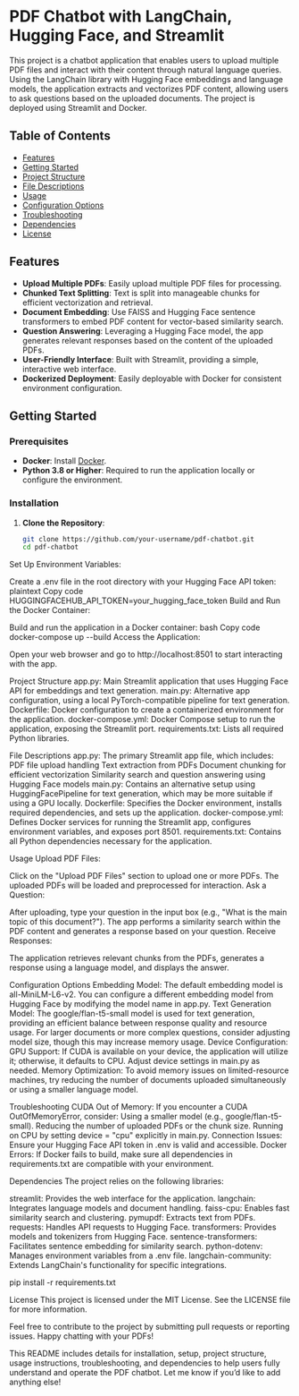 # PDF Chatbot with LangChain, Hugging Face, and Streamlit

This project is a chatbot application that enables users to upload multiple PDF files and interact with their content through natural language queries. Using the LangChain library with Hugging Face embeddings and language models, the application extracts and vectorizes PDF content, allowing users to ask questions based on the uploaded documents. The project is deployed using Streamlit and Docker.

## Table of Contents

- [Features](#features)
- [Getting Started](#getting-started)
- [Project Structure](#project-structure)
- [File Descriptions](#file-descriptions)
- [Usage](#usage)
- [Configuration Options](#configuration-options)
- [Troubleshooting](#troubleshooting)
- [Dependencies](#dependencies)
- [License](#license)

## Features

- **Upload Multiple PDFs**: Easily upload multiple PDF files for processing.
- **Chunked Text Splitting**: Text is split into manageable chunks for efficient vectorization and retrieval.
- **Document Embedding**: Use FAISS and Hugging Face sentence transformers to embed PDF content for vector-based similarity search.
- **Question Answering**: Leveraging a Hugging Face model, the app generates relevant responses based on the content of the uploaded PDFs.
- **User-Friendly Interface**: Built with Streamlit, providing a simple, interactive web interface.
- **Dockerized Deployment**: Easily deployable with Docker for consistent environment configuration.

## Getting Started

### Prerequisites

- **Docker**: Install [Docker](https://docs.docker.com/get-docker/).
- **Python 3.8 or Higher**: Required to run the application locally or configure the environment.

### Installation

1. **Clone the Repository**:
   ```bash
   git clone https://github.com/your-username/pdf-chatbot.git
   cd pdf-chatbot

Set Up Environment Variables:

Create a .env file in the root directory with your Hugging Face API token:
plaintext
Copy code
HUGGINGFACEHUB_API_TOKEN=your_hugging_face_token
Build and Run the Docker Container:

Build and run the application in a Docker container:
bash
Copy code
docker-compose up --build
Access the Application:

Open your web browser and go to http://localhost:8501 to start interacting with the app.

Project Structure
app.py: Main Streamlit application that uses Hugging Face API for embeddings and text generation.
main.py: Alternative app configuration, using a local PyTorch-compatible pipeline for text generation.
Dockerfile: Docker configuration to create a containerized environment for the application.
docker-compose.yml: Docker Compose setup to run the application, exposing the Streamlit port.
requirements.txt: Lists all required Python libraries.

File Descriptions
app.py: The primary Streamlit app file, which includes:
PDF file upload handling
Text extraction from PDFs
Document chunking for efficient vectorization
Similarity search and question answering using Hugging Face models
main.py: Contains an alternative setup using HuggingFacePipeline for text generation, which may be more suitable if using a GPU locally.
Dockerfile: Specifies the Docker environment, installs required dependencies, and sets up the application.
docker-compose.yml: Defines Docker services for running the Streamlit app, configures environment variables, and exposes port 8501.
requirements.txt: Contains all Python dependencies necessary for the application.


Usage
Upload PDF Files:

Click on the "Upload PDF Files" section to upload one or more PDFs.
The uploaded PDFs will be loaded and preprocessed for interaction.
Ask a Question:

After uploading, type your question in the input box (e.g., "What is the main topic of this document?").
The app performs a similarity search within the PDF content and generates a response based on your question.
Receive Responses:

The application retrieves relevant chunks from the PDFs, generates a response using a language model, and displays the answer.

Configuration Options
Embedding Model: The default embedding model is all-MiniLM-L6-v2. You can configure a different embedding model from Hugging Face by modifying the model name in app.py.
Text Generation Model: The google/flan-t5-small model is used for text generation, providing an efficient balance between response quality and resource usage. For larger documents or more complex questions, consider adjusting model size, though this may increase memory usage.
Device Configuration:
GPU Support: If CUDA is available on your device, the application will utilize it; otherwise, it defaults to CPU. Adjust device settings in main.py as needed.
Memory Optimization: To avoid memory issues on limited-resource machines, try reducing the number of documents uploaded simultaneously or using a smaller language model.


Troubleshooting
CUDA Out of Memory: If you encounter a CUDA OutOfMemoryError, consider:
Using a smaller model (e.g., google/flan-t5-small).
Reducing the number of uploaded PDFs or the chunk size.
Running on CPU by setting device = "cpu" explicitly in main.py.
Connection Issues: Ensure your Hugging Face API token in .env is valid and accessible.
Docker Errors: If Docker fails to build, make sure all dependencies in requirements.txt are compatible with your environment.

Dependencies
The project relies on the following libraries:

streamlit: Provides the web interface for the application.
langchain: Integrates language models and document handling.
faiss-cpu: Enables fast similarity search and clustering.
pymupdf: Extracts text from PDFs.
requests: Handles API requests to Hugging Face.
transformers: Provides models and tokenizers from Hugging Face.
sentence-transformers: Facilitates sentence embedding for similarity search.
python-dotenv: Manages environment variables from a .env file.
langchain-community: Extends LangChain's functionality for specific integrations.


pip install -r requirements.txt

License
This project is licensed under the MIT License. See the LICENSE file for more information.

Feel free to contribute to the project by submitting pull requests or reporting issues. Happy chatting with your PDFs!

This README includes details for installation, setup, project structure, usage instructions, troubleshooting, and dependencies to help users fully understand and operate the PDF chatbot. Let me know if you’d like to add anything else!
